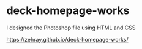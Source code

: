# deck-homepage-works
I designed the Photoshop file using HTML and CSS

https://zehray.github.io/deck-homepage-works/
